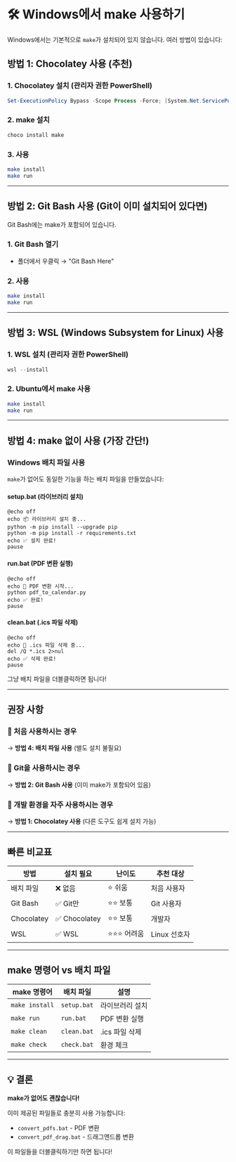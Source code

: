 # 🛠️ Windows에서 make 사용하기

Windows에서는 기본적으로 `make`가 설치되어 있지 않습니다. 여러 방법이 있습니다:

## 방법 1: Chocolatey 사용 (추천)

### 1. Chocolatey 설치 (관리자 권한 PowerShell)
```powershell
Set-ExecutionPolicy Bypass -Scope Process -Force; [System.Net.ServicePointManager]::SecurityProtocol = [System.Net.ServicePointManager]::SecurityProtocol -bor 3072; iex ((New-Object System.Net.WebClient).DownloadString('https://community.chocolatey.org/install.ps1'))
```

### 2. make 설치
```powershell
choco install make
```

### 3. 사용
```bash
make install
make run
```

---

## 방법 2: Git Bash 사용 (Git이 이미 설치되어 있다면)

Git Bash에는 make가 포함되어 있습니다.

### 1. Git Bash 열기
- 폴더에서 우클릭 → "Git Bash Here"

### 2. 사용
```bash
make install
make run
```

---

## 방법 3: WSL (Windows Subsystem for Linux) 사용

### 1. WSL 설치 (관리자 권한 PowerShell)
```powershell
wsl --install
```

### 2. Ubuntu에서 make 사용
```bash
make install
make run
```

---

## 방법 4: make 없이 사용 (가장 간단!)

### Windows 배치 파일 사용

`make`가 없어도 동일한 기능을 하는 배치 파일을 만들었습니다:

#### setup.bat (라이브러리 설치)
```batch
@echo off
echo 📦 라이브러리 설치 중...
python -m pip install --upgrade pip
python -m pip install -r requirements.txt
echo ✅ 설치 완료!
pause
```

#### run.bat (PDF 변환 실행)
```batch
@echo off
echo 🚀 PDF 변환 시작...
python pdf_to_calendar.py
echo ✅ 완료!
pause
```

#### clean.bat (.ics 파일 삭제)
```batch
@echo off
echo 🧹 .ics 파일 삭제 중...
del /Q *.ics 2>nul
echo ✅ 삭제 완료!
pause
```

그냥 배치 파일을 더블클릭하면 됩니다!

---

## 권장 사항

### 🥇 처음 사용하시는 경우
→ **방법 4: 배치 파일 사용** (별도 설치 불필요)

### 🥈 Git을 사용하시는 경우
→ **방법 2: Git Bash 사용** (이미 make가 포함되어 있음)

### 🥉 개발 환경을 자주 사용하시는 경우
→ **방법 1: Chocolatey 사용** (다른 도구도 쉽게 설치 가능)

---

## 빠른 비교표

| 방법 | 설치 필요 | 난이도 | 추천 대상 |
|------|-----------|--------|-----------|
| 배치 파일 | ❌ 없음 | ⭐ 쉬움 | 처음 사용자 |
| Git Bash | ✅ Git만 | ⭐⭐ 보통 | Git 사용자 |
| Chocolatey | ✅ Chocolatey | ⭐⭐ 보통 | 개발자 |
| WSL | ✅ WSL | ⭐⭐⭐ 어려움 | Linux 선호자 |

---

## make 명령어 vs 배치 파일

| make 명령어 | 배치 파일 | 설명 |
|-------------|-----------|------|
| `make install` | `setup.bat` | 라이브러리 설치 |
| `make run` | `run.bat` | PDF 변환 실행 |
| `make clean` | `clean.bat` | .ics 파일 삭제 |
| `make check` | `check.bat` | 환경 체크 |

---

## 💡 결론

**make가 없어도 괜찮습니다!**

이미 제공된 파일들로 충분히 사용 가능합니다:
- `convert_pdfs.bat` - PDF 변환
- `convert_pdf_drag.bat` - 드래그앤드롭 변환

이 파일들을 더블클릭하기만 하면 됩니다!
